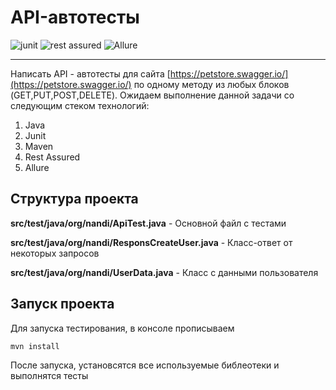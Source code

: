 # API-автотесты
![junit](https://img.shields.io/maven-central/v/junit/junit?versionSuffix=4.13.2&label=Junit) ![rest assured](https://img.shields.io/maven-central/v/io.rest-assured/rest-assured?versionSuffix=5.3.2&label=Rest%20Assured) ![Allure](https://img.shields.io/maven-central/v/io.qameta.allure/allure-junit4?versionSuffix=2.23.0&label=Allure)
___
Написать API - автотесты для сайта [https://petstore.swagger.io/](https://petstore.swagger.io/) по одному методу из любых блоков (GET,PUT,POST,DELETE). Ожидаем выполнение данной задачи со следующим стеком технологий:

1.  Java
2.  Junit
3.  Maven
4.  Rest Assured
5.  Allure
## Структура проекта
**src/test/java/org/nandi/ApiTest.java** - Основной файл с тестами

**src/test/java/org/nandi/ResponsCreateUser.java** - Класс-ответ от некоторых запросов

**src/test/java/org/nandi/UserData.java** - Класс с данными пользователя

## Запуск проекта
Для запуска тестирования, в консоле прописываем
```
mvn install
```
После запуска, установсятся все используемые библеотеки и выполнятся тесты
